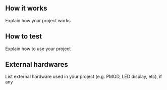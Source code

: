<!---

This file is used to generate your project datasheet. Please fill in the information below and delete any unused
sections.

You can also include images in this folder and reference them in the markdown. Each image must be less than
512 kb in size, and the combined size of all images must be less than 1 MB.
-->

## How it works
Explain how your project works

## How to test
Explain how to use your project

## External hardwares
List external hardware used in your project (e.g. PMOD, LED display, etc), if any

